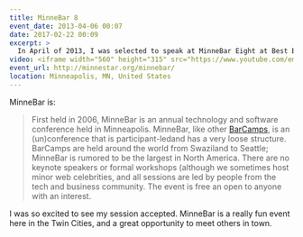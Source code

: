 ```yaml
---
title: MinneBar 8
event_date: 2013-04-06 00:07
date: 2017-02-22 00:09
excerpt: >
  In April of 2013, I was selected to speak at MinneBar Eight at Best Buy HQ. I gave my *Become a Better Designer with Side Projects* talk to encourage others to start a side project.
video: <iframe width="560" height="315" src="https://www.youtube.com/embed/_VspTuwGtkk" frameborder="0" allowfullscreen></iframe>
event_url: http://minnestar.org/minnebar/
location: Minneapolis, MN, United States
---
```


MinneBar is:

> First held in 2006, MinneBar is an annual technology and software conference held in Minneapolis.  MinneBar, like other [BarCamps](http://en.wikipedia.org/wiki/BarCamp), is an (un)conference that is participant-ledand has a very loose structure.  BarCamps are held around the world from Swaziland to Seattle; MinneBar is rumored to be the largest in North America.  There are no keynote speakers or formal workshops (although we sometimes host minor web celebrities, and all sessions are led by people from the tech and business community.  The event is free an open to anyone with an interest.

I was so excited to see my session accepted. MinneBar is a really fun event here in the Twin Cities, and a great opportunity to meet others in town.

<script async class="speakerdeck-embed" data-id="7e965ac09fa901307d276651934d0b34" data-ratio="1.33333333333333" src="//speakerdeck.com/assets/embed.js"></script>
